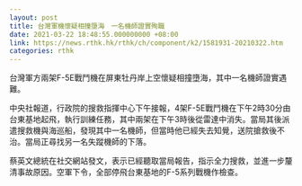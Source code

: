```yaml
---
layout: post
title: 台灣軍機懷疑相撞墮海　一名機師證實殉職
date: 2021-03-22 18:48:55.000000000 +08:00
link: https://news.rthk.hk/rthk/ch/component/k2/1581931-20210322.htm
categories: rthk
---
```


台灣軍方兩架F-5E戰鬥機在屏東牡丹岸上空懷疑相撞墮海，其中一名機師證實遇難。

中央社報道，行政院的搜救指揮中心下午接報，4架F-5E戰鬥機在下午2時30分由台東基地起飛，執行訓練任務，其中兩架在下午3時後從雷達中消失。當局其後派遣搜救機與海巡船，發現其中一名機師，但當時他已經失去知覺，送院搶救後不治。當局正尋找另一名失蹤機師的下落。

蔡英文總統在社交網站發文，表示已經聽取當局報告，指示全力搜救，並進一步釐清事故原因。空軍下令，全部停飛台東基地的F-5系列戰機作檢查。
